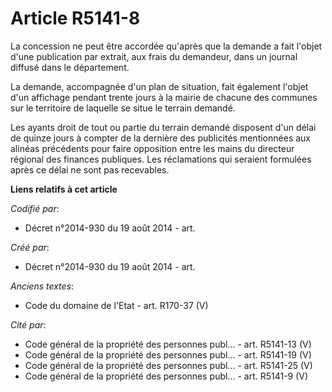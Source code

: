 # Article R5141-8

La concession ne peut être accordée qu'après que la demande a fait l'objet d'une publication par extrait, aux frais du
demandeur, dans un journal diffusé dans le département.

La demande, accompagnée d'un plan de situation, fait également l'objet d'un affichage pendant trente jours à la mairie de
chacune des communes sur le territoire de laquelle se situe le terrain demandé.

Les ayants droit de tout ou partie du terrain demandé disposent d'un délai de quinze jours à compter de la dernière des
publicités mentionnées aux alinéas précédents pour faire opposition entre les mains du directeur régional des finances
publiques. Les réclamations qui seraient formulées après ce délai ne sont pas recevables.

**Liens relatifs à cet article**

_Codifié par_:

  - Décret n°2014-930 du 19 août 2014 - art.

_Créé par_:

  - Décret n°2014-930 du 19 août 2014 - art.

_Anciens textes_:

  - Code du domaine de l'Etat - art. R170-37 (V)

_Cité par_:

  - Code général de la propriété des personnes publ... - art. R5141-13 (V)
  - Code général de la propriété des personnes publ... - art. R5141-19 (V)
  - Code général de la propriété des personnes publ... - art. R5141-25 (V)
  - Code général de la propriété des personnes publ... - art. R5141-9 (V)
